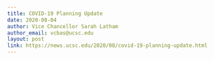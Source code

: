 ```yaml
---
title: COVID-19 Planning Update
date: 2020-08-04
author: Vice Chancellor Sarah Latham
author_email: vcbas@ucsc.edu
layout: post
link: https://news.ucsc.edu/2020/08/covid-19-planning-update.html
---
```

